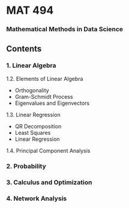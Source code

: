 # MAT 494
### Mathematical Methods in Data Science

## Contents

### 1. Linear Algebra

1.2. Elements of Linear Algebra

* Orthogonality
* Gram-Schmidt Process
* Eigenvalues and Eigenvectors

1.3. Linear Regression
* QR Decomposition
* Least Squares
* Linear Regression

1.4. Principal Component Analysis


### 2. Probability

### 3. Calculus and Optimization

### 4. Network Analysis
